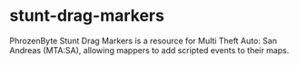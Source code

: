 # stunt-drag-markers
PhrozenByte Stunt Drag Markers is a resource for Multi Theft Auto: San Andreas (MTA:SA), allowing mappers to add scripted events to their maps.
